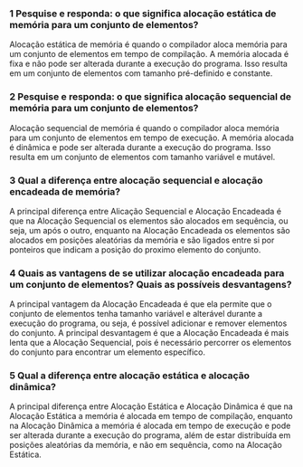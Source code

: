 ### 1 Pesquise e responda: o que significa alocação estática de memória para um conjunto de elementos?

Alocação estática de memória é quando o compilador aloca memória para um conjunto de elementos em tempo de compilação. A memória alocada é fixa e não pode ser alterada durante a execução do programa. Isso resulta em um conjunto de elementos com tamanho pré-definido e constante.

### 2 Pesquise e responda: o que significa alocação sequencial de memória para um conjunto de elementos?

Alocação sequencial de memória é quando o compilador aloca memória para um conjunto de elementos em tempo de execução. A memória alocada é dinâmica e pode ser alterada durante a execução do programa. Isso resulta em um conjunto de elementos com tamanho variável e mutável.

### 3 Qual a diferença entre alocação sequencial e alocação encadeada de memória?

A principal diferença entre Alicação Sequencial e Alocação Encadeada é que na Alocação Sequencial os elementos são alocados em sequência, ou seja, um após o outro, enquanto na Alocação Encadeada os elementos são alocados em posições aleatórias da memória e são ligados entre si por ponteiros que indicam a posição do proximo elemento do conjunto.


### 4 Quais as vantagens de se utilizar alocação encadeada para um conjunto de elementos? Quais as possíveis desvantagens?

A principal vantagem da Alocação Encadeada é que ela permite que o conjunto de elementos tenha tamanho variável e alterável durante a execução do programa, ou seja, é possível adicionar e remover elementos do conjunto. A principal desvantagem é que a Alocação Encadeada é mais lenta que a Alocação Sequencial, pois é necessário percorrer os elementos do conjunto para encontrar um elemento específico.

### 5 Qual a diferença entre alocação estática e alocação dinâmica?

A principal diferença entre Alocação Estática e Alocação Dinâmica é que na Alocação Estática a memória é alocada em tempo de compilação, enquanto na Alocação Dinâmica a memória é alocada em tempo de execução e pode ser alterada durante a execução do programa, além de estar distribuída em posições aleatórias da memória, e não em sequência, como na Alocação Estática.
